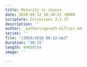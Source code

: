 ```yaml
---
title: Maturity in chains
date: 2018-08-12 10:30:31 +0000
scripture: Colossians 3:1-17
description: ''
author: _authors/gareth-hillier.md
series: ''
file: "/2018/2018-08-12.mp3"
duration: '30:15'
length: 44050734
image: ''

---
```

